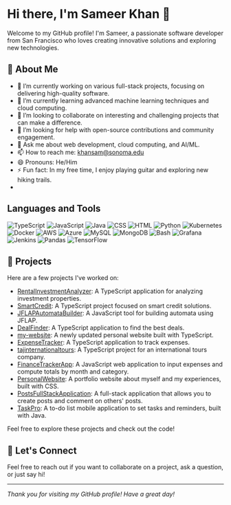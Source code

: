 <!--
**sameerkhansf/sameerkhansf** is a ✨ _special_ ✨ repository because its `README.md` (this file) appears on your GitHub profile.

Here are some ideas to get you started:

- 🔭 I’m currently working on ...
- 🌱 I’m currently learning ...
- 👯 I’m looking to collaborate on ...
- 🤔 I’m looking for help with ...
- 💬 Ask me about ...
- 📫 How to reach me: ...
- 😄 Pronouns: ...
- ⚡ Fun fact: ...
-->
# Hi there, I'm Sameer Khan 👋

Welcome to my GitHub profile! I'm Sameer, a passionate software developer from San Francisco who loves creating innovative solutions and exploring new technologies.

## 🚀 About Me

- 🔭 I’m currently working on various full-stack projects, focusing on delivering high-quality software.
- 🌱 I’m currently learning advanced machine learning techniques and cloud computing.
- 👯 I’m looking to collaborate on interesting and challenging projects that can make a difference.
- 🤔 I’m looking for help with open-source contributions and community engagement.
- 💬 Ask me about web development, cloud computing, and AI/ML.
- 📫 How to reach me: [khansam@sonoma.edu](mailto:khansam@sonoma.edu)
- 😄 Pronouns: He/Him
- ⚡ Fun fact: In my free time, I enjoy playing guitar and exploring new hiking trails.
- 
## Languages and Tools
![TypeScript](https://img.shields.io/badge/-TypeScript-007ACC?style=flat-square&logo=typescript&logoColor=white)
![JavaScript](https://img.shields.io/badge/-JavaScript-F7DF1E?style=flat-square&logo=javascript&logoColor=black)
![Java](https://img.shields.io/badge/-Java-007396?style=flat-square&logo=java&logoColor=white)
![CSS](https://img.shields.io/badge/-CSS-1572B6?style=flat-square&logo=css3&logoColor=white)
![HTML](https://img.shields.io/badge/-HTML-E34F26?style=flat-square&logo=html5&logoColor=white)
![Python](https://img.shields.io/badge/-Python-3776AB?style=flat-square&logo=python&logoColor=white)
![Kubernetes](https://img.shields.io/badge/-Kubernetes-326CE5?style=flat-square&logo=kubernetes&logoColor=white)
![Docker](https://img.shields.io/badge/-Docker-2496ED?style=flat-square&logo=docker&logoColor=white)
![AWS](https://img.shields.io/badge/-AWS-232F3E?style=flat-square&logo=amazon-aws&logoColor=white)
![Azure](https://img.shields.io/badge/-Azure-0078D4?style=flat-square&logo=microsoft-azure&logoColor=white)
![MySQL](https://img.shields.io/badge/-MySQL-4479A1?style=flat-square&logo=mysql&logoColor=white)
![MongoDB](https://img.shields.io/badge/-MongoDB-47A248?style=flat-square&logo=mongodb&logoColor=white)
![Bash](https://img.shields.io/badge/-Bash-4EAA25?style=flat-square&logo=gnu-bash&logoColor=white)
![Grafana](https://img.shields.io/badge/-Grafana-F46800?style=flat-square&logo=grafana&logoColor=white)
![Jenkins](https://img.shields.io/badge/-Jenkins-D24939?style=flat-square&logo=jenkins&logoColor=white)
![Pandas](https://img.shields.io/badge/-Pandas-150458?style=flat-square&logo=pandas&logoColor=white)
![TensorFlow](https://img.shields.io/badge/-TensorFlow-FF6F00?style=flat-square&logo=tensorflow&logoColor=white)
<!--
## 🛠 Technologies & Tools

- **Languages:** JavaScript, Python, Java, C++
- **Frontend:** React, Vue.js, HTML, CSS
- **Backend:** Node.js, Express, Django, Flask
- **Databases:** MySQL, PostgreSQL, MongoDB
- **DevOps:** Docker, Kubernetes, GitHub Actions, Jenkins
- **Cloud:** AWS, Azure, Google Cloud
-->
<!--
## 📈 GitHub Stats

![Sameer's GitHub Stats](https://github-readme-stats.vercel.app/api?username=sameerkhansf&show_icons=true&theme=radical)
-->
## 🌟 Projects

Here are a few projects I've worked on:

- [RentalInvestmentAnalyzer](https://github.com/sameerkhansf/RentalInvestmentAnalyzer): A TypeScript application for analyzing investment properties.
- [SmartCredit](https://github.com/sameerkhansf/SmartCredit): A TypeScript project focused on smart credit solutions.
- [JFLAPAutomataBuilder](https://github.com/sameerkhansf/JFLAPAutomataBuilder): A JavaScript tool for building automata using JFLAP.
- [DealFinder](https://github.com/sameerkhansf/DealFinder): A TypeScript application to find the best deals.
- [my-website](https://github.com/sameerkhansf/my-website): A newly updated personal website built with TypeScript.
- [ExpenseTracker](https://github.com/sameerkhansf/ExpenseTracker): A TypeScript application to track expenses.
- [tajinternationaltours](https://github.com/sameerkhansf/tajinternationaltours): A TypeScript project for an international tours company.
- [FinanceTrackerApp](https://github.com/sameerkhansf/FinanceTrackerApp): A JavaScript web application to input expenses and compute totals by month and category.
- [PersonalWebsite](https://github.com/sameerkhansf/PersonalWebsite): A portfolio website about myself and my experiences, built with CSS.
- [PostsFullStackApplication](https://github.com/sameerkhansf/PostsFullStackApplication): A full-stack application that allows you to create posts and comment on others' posts.
- [TaskPro](https://github.com/sameerkhansf/TaskPro): A to-do list mobile application to set tasks and reminders, built with Java.

Feel free to explore these projects and check out the code!

## 💬 Let's Connect

Feel free to reach out if you want to collaborate on a project, ask a question, or just say hi!

---

*Thank you for visiting my GitHub profile! Have a great day!*
